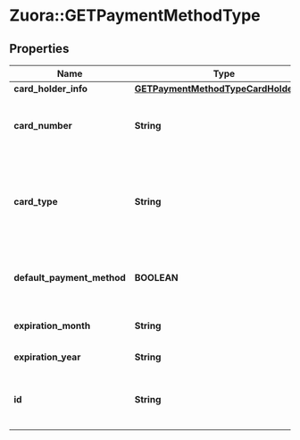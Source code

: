 # Zuora::GETPaymentMethodType

## Properties
Name | Type | Description | Notes
------------ | ------------- | ------------- | -------------
**card_holder_info** | [**GETPaymentMethodTypeCardHolderInfo**](GETPaymentMethodTypeCardHolderInfo.md) |  | [optional] 
**card_number** | **String** | Credit or debit card number, 16 characters or less, masked for security purposes.  | [optional] 
**card_type** | **String** | The type of credit card or debit card being billed.  Possible values are: &#x60;Visa&#x60;, &#x60;MasterCard&#x60;, &#x60;AmericanExpress&#x60;, &#x60;Discover&#x60;.  | [optional] 
**default_payment_method** | **BOOLEAN** | Contains true if this is the default payment method for this customer, otherwise false.  | [optional] 
**expiration_month** | **String** | One or two digit(s) expiration month (1-12).  | [optional] 
**expiration_year** | **String** | Four-digit expiration year.  | [optional] 
**id** | **String** | Unique ID generated by Zuora when this payment method was created.  | [optional] 


